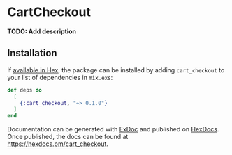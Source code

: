 # CartCheckout

**TODO: Add description**

## Installation

If [available in Hex](https://hex.pm/docs/publish), the package can be installed
by adding `cart_checkout` to your list of dependencies in `mix.exs`:

```elixir
def deps do
  [
    {:cart_checkout, "~> 0.1.0"}
  ]
end
```

Documentation can be generated with [ExDoc](https://github.com/elixir-lang/ex_doc)
and published on [HexDocs](https://hexdocs.pm). Once published, the docs can
be found at <https://hexdocs.pm/cart_checkout>.

